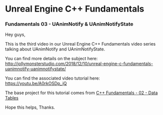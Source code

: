 # Unreal Engine C++ Fundamentals
### Fundamentals 03 - UAnimNotify & UAnimNotifyState

Hey guys,

This is the third video in our Unreal Engine C++ Fundamentals video series talking about UAnimNotify and UAnimNotifyState.

You can find more details on the subject here: http://jollymonsterstudio.com/2018/12/10/unreal-engine-c-fundamentals-uanimnotify-uanimnotifystate/

You can find the associated video tutorial here: https://youtu.be/A0rkOSDp_jQ


The base project for this tutorial comes from [C++ Fundamentals - 02 - Data Tables](https://github.com/jollymonsterstudio/Unreal-Engine-Fundamentals/tree/master/UE4Fundamentals02)

Hope this helps, Thanks.
